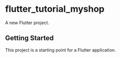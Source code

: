 # flutter_tutorial_myshop

A new Flutter project.

## Getting Started

This project is a starting point for a Flutter application.
